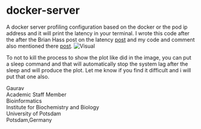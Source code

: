 # docker-server
A docker server profiling configuration based on the docker or the pod ip address and it will print the latency in your terminal. I wrote this code after the  after the Brian Hass post on the latency [post](https://github.com/brianjohnhaas/PingplotterByChatgpt) and my code and comment also mentioned there [post](https://github.com/brianjohnhaas/PingplotterByChatgpt/issues/1).
![Visual](https://github.com/sablokgaurav/a_docker_server_profiling_configuration/blob/main/docker_status.png)

To not to kill the process to show the plot like did in the image, you can put a sleep command and that will automatically stop the system lag after the sleep and will produce the plot. Let me know if you find it difficult and i will put that one also. 

Gaurav \
Academic Staff Member \
Bioinformatics \
Institute for Biochemistry and Biology \
University of Potsdam \
Potsdam,Germany 
